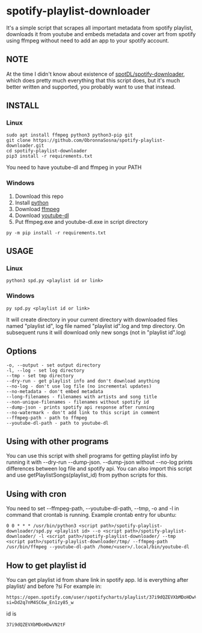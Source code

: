 # spotify-playlist-downloader
It's a simple script that scrapes all important metadata from spotify playlist, downloads it from youtube and embeds metadata and cover art from spotify using ffmpeg without need to add an app to your spotify account.
## NOTE
At the time I didn't know about existence of [spotDL/spotify-downloader](https://github.com/spotDL/spotify-downloader), which does pretty much everything that this script does, but it's much better written and supported, you probably want to use that instead.
## INSTALL
### Linux
```
sudo apt install ffmpeg python3 python3-pip git
git clone https://github.com/ObronnaSosna/spotify-playlist-downloader.git
cd spotify-playlist-downloader
pip3 install -r requirements.txt
```
You need to have youtube-dl and ffmpeg in your PATH
### Windows
1. Download this repo
2. Install [python](https://www.python.org/downloads/)
3. Download [ffmpeg](https://ffmpeg.org/download.html)
4. Download [youtube-dl](http://ytdl-org.github.io/youtube-dl/download.html)
5. Put ffmpeg.exe and youtube-dl.exe in script directory
```
py -m pip install -r requirements.txt

```
## USAGE
### Linux
```
python3 spd.py <playlist id or link>
```
### Windows
```
py spd.py <playlist id or link>
```
It will create directory in your current directory with downloaded files named "playlist id", log file named "playlist id".log and tmp directory.
On subsequent runs it will download only new songs (not in "playlist id".log)
## Options
```
-o, --output - set output directory
-l, --log - set log directory
--tmp - set tmp directory
--dry-run - get playlist info and don't download anything
--no-log - don't use log file (no incremental updates)
--no-metadata - don't embed metadata
--long-filenames - filenames with artists and song title
--non-unique-filenames - filenames without spotify id
--dump-json - prints spotify api response after running
--no-watermark - don't add link to this script in comment
--ffmpeg-path - path to ffmpeg
--youtube-dl-path - path to youtube-dl
```
## Using with other programs
You can use this script with shell programs for getting playlist info by running it with --dry-run --dump-json.
--dump-json without --no-log prints differences between log file and spotify api. 
You can also import this script and use getPlaylistSongs(playlist_id) from python scripts for this.
## Using with cron
You need to set --ffmpeg-path, --youtube-dl-path, --tmp, -o and -l in command that crontab is running.
Example crontab entry for ubuntu:
```
0 0 * * * /usr/bin/python3 <script path>/spotify-playlist-downloader/spd.py <playlist id> --o <script path>/spotify-playlist-downloader/ -l <script path>/spotify-playlist-downloader/ --tmp <script path>/spotify-playlist-downloader/tmp/ --ffmpeg-path /usr/bin/ffmpeg --youtube-dl-path /home/<user>/.local/bin/youtube-dl
```
## How to get playlist id
You can get playlist id from share link in spotify app. Id is everything after playlist/ and before ?si
For example in:
```
https://open.spotify.com/user/spotifycharts/playlist/37i9dQZEVXbMDoHDwVN2tF?si=Dd2q7nM4SC6w_En1zy85_w
```
id is
```
37i9dQZEVXbMDoHDwVN2tF
```
